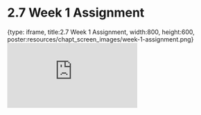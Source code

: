 # 2.7 Week 1 Assignment
 
{type: iframe, title:2.7 Week 1 Assignment, width:800, height:600, poster:resources/chapt_screen_images/week-1-assignment.png}
![](https://andrew-bortvin.github.io/slimNotes/no_toc/week-1-assignment.html)
 

 

